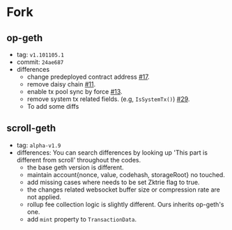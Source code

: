 # Fork

## op-geth

- tag: `v1.101105.1`
- commit: `24ae687`
- differences
  - change predeployed contract address [#17](https://github.com/kroma-network/go-ethereum/pull/17).
  - remove daisy chain [#11](https://github.com/kroma-network/go-ethereum/pull/11).
  - enable tx pool sync by force [#13](https://github.com/kroma-network/go-ethereum/pull/13).
  - remove system tx related fields. (e.g, `IsSystemTx()`) [#29](https://github.com/kroma-network/go-ethereum/pull/29).
  - To add some diffs

## scroll-geth

- tag: `alpha-v1.9`
- differences: You can search differences by looking up 'This part is different from scroll' throughout the codes.
  - the base geth version is different.
  - maintain account{nonce, value, codehash, storageRoot} no touched.
  - add missing cases where needs to be set Zktrie flag to true.
  - the changes related websocket buffer size or compression rate are not applied.
  - rollup fee collection logic is slightly different. Ours inherits op-geth's one.
  - add `mint` property to `TransactionData`.
